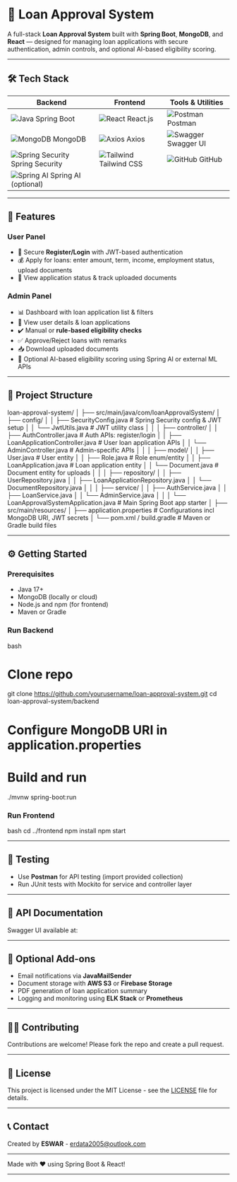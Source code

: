 
# 🚀 Loan Approval System

A full-stack **Loan Approval System** built with **Spring Boot**, **MongoDB**, and **React** — designed for managing loan applications with secure authentication, admin controls, and optional AI-based eligibility scoring.

---

## 🛠️ Tech Stack

| Backend                                   | Frontend                 | Tools & Utilities                  |
|-------------------------------------------|--------------------------|----------------------------------|
| ![Java](https://img.shields.io/badge/Java-ED8B00?logo=java&logoColor=white) Spring Boot      | ![React](https://img.shields.io/badge/React-20232A?logo=react&logoColor=61DAFB) React.js       | ![Postman](https://img.shields.io/badge/Postman-FF6C37?logo=postman&logoColor=white) Postman          |
| ![MongoDB](https://img.shields.io/badge/MongoDB-47A248?logo=mongodb&logoColor=white) MongoDB    | ![Axios](https://img.shields.io/badge/Axios-5A29E4?logo=axios&logoColor=white) Axios           | ![Swagger](https://img.shields.io/badge/Swagger-85EA2D?logo=swagger&logoColor=black) Swagger UI        |
| ![Spring Security](https://img.shields.io/badge/Spring_Security-6DB33F?logo=springsecurity&logoColor=white) Spring Security | ![Tailwind](https://img.shields.io/badge/Tailwind_CSS-38B2AC?logo=tailwind-css&logoColor=white) Tailwind CSS | ![GitHub](https://img.shields.io/badge/GitHub-181717?logo=github&logoColor=white) GitHub                 |
| ![Spring AI ](https://img.shields.io/badge/Spring_AI-6DB33F?logo=spring&logoColor=white) Spring AI (optional) |

---

## 🌟 Features

### User Panel
- 🔐 Secure **Register/Login** with JWT-based authentication
- 💰 Apply for loans: enter amount, term, income, employment status, upload documents
- 📄 View application status & track uploaded documents

### Admin Panel
- 📊 Dashboard with loan application list & filters
- 👤 View user details & loan applications
- ✔️ Manual or **rule-based eligibility checks**
- ✅ Approve/Reject loans with remarks
- 📥 Download uploaded documents
- 🤖 Optional AI-based eligibility scoring using Spring AI or external ML APIs

---

## 📁 Project Structure

loan-approval-system/
│
├── src/main/java/com/loanApprovalSystem/
│   ├── config/
│   │   ├── SecurityConfig.java            # Spring Security config & JWT setup
│   │   └── JwtUtils.java                  # JWT utility class
│   │
│   ├── controller/
│   │   ├── AuthController.java            # Auth APIs: register/login
│   │   ├── LoanApplicationController.java # User loan application APIs
│   │   └── AdminController.java           # Admin-specific APIs
│   │
│   ├── model/
│   │   ├── User.java                      # User entity
│   │   ├── Role.java                      # Role enum/entity
│   │   ├── LoanApplication.java           # Loan application entity
│   │   └── Document.java                   # Document entity for uploads
│   │
│   ├── repository/
│   │   ├── UserRepository.java
│   │   ├── LoanApplicationRepository.java
│   │   └── DocumentRepository.java
│   │
│   ├── service/
│   │   ├── AuthService.java
│   │   ├── LoanService.java
│   │   └── AdminService.java
│   │
│   └── LoanApprovalSystemApplication.java # Main Spring Boot app starter
│
├── src/main/resources/
│   ├── application.properties             # Configurations incl MongoDB URI, JWT secrets
│
└── pom.xml / build.gradle                  # Maven or Gradle build files



---

## ⚙️ Getting Started

### Prerequisites

* Java 17+
* MongoDB (locally or cloud)
* Node.js and npm (for frontend)
* Maven or Gradle

### Run Backend

bash
# Clone repo
git clone https://github.com/yourusername/loan-approval-system.git
cd loan-approval-system/backend

# Configure MongoDB URI in application.properties
# Build and run
./mvnw spring-boot:run


### Run Frontend

bash
cd ../frontend
npm install
npm start


---

## 🧪 Testing

* Use **Postman** for API testing (import provided collection)
* Run JUnit tests with Mockito for service and controller layer

---

## 📄 API Documentation

Swagger UI available at: 

---

## 🚀 Optional Add-ons

* Email notifications via **JavaMailSender**
* Document storage with **AWS S3** or **Firebase Storage**
* PDF generation of loan application summary
* Logging and monitoring using **ELK Stack** or **Prometheus**

---

## 👨‍💻 Contributing

Contributions are welcome! Please fork the repo and create a pull request.

---

## 📜 License

This project is licensed under the MIT License - see the [LICENSE](LICENSE) file for details.

---

## 📞 Contact

Created by **ESWAR** - erdata2005@outlook.com

---

Made with ❤️ using Spring Boot & React!


---




